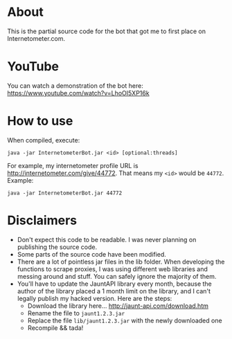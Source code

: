 # About
This is the partial source code for the bot that got me to first place on Internetometer.com.

# YouTube
You can watch a demonstration of the bot here: https://www.youtube.com/watch?v=LhoOI5XP16k

# How to use
When compiled, execute:
```
java -jar InternetometerBot.jar <id> [optional:threads]
```
For example, my internetometer profile URL is http://internetometer.com/give/44772. That means my `<id>` would be `44772`. Example:
```
java -jar InternetometerBot.jar 44772
```

# Disclaimers
- Don't expect this code to be readable. I was never planning on publishing the source code.
- Some parts of the source code have been modified.
- There are a lot of pointless jar files in the lib folder. When developing the functions to scrape proxies, I was using different web libraries and messing around and stuff. You can safely ignore the majority of them.
- You'll have to update the JauntAPI library every month, because the author of the library placed a 1 month limit on the library, and I can't legally publish my hacked version. Here are the steps:
  - Download the library here... http://jaunt-api.com/download.htm
  - Rename the file to `jaunt1.2.3.jar`
  - Replace the file `lib/jaunt1.2.3.jar` with the newly downloaded one
  - Recompile && tada!
